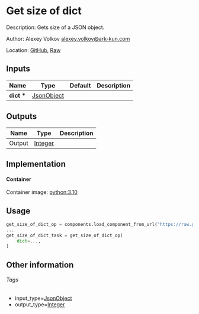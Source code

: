 <!-- BEGIN_GENERATED_CONTENT -->
# Get size of dict

Description: Gets size of a JSON object.

Author: Alexey Volkov <alexey.volkov@ark-kun.com>

Location: [GitHub](https://github.com/Ark-kun/pipeline_components/blob/master/components/json/Dict/Get_size/component.yaml), [Raw](https://raw.githubusercontent.com/Ark-kun/pipeline_components/master/components/json/Dict/Get_size/component.yaml)

## Inputs

|Name|Type|Default|Description|
|-|-|-|-|
|**dict** **\***|[JsonObject]|||

## Outputs

|Name|Type|Description|
|-|-|-|
|Output|[Integer]||

## Implementation

#### Container

Container image: [python:3.10](https://hub.docker.com/r/_/python)

## Usage

```python
get_size_of_dict_op = components.load_component_from_url("https://raw.githubusercontent.com/Ark-kun/pipeline_components/master/components/json/Dict/Get_size/component.yaml")
...
get_size_of_dict_task = get_size_of_dict_op(
    dict=...,
)
```

## Other information

###### Tags

* input_type=[JsonObject]
* output_type=[Integer]

[Integer]: https://github.com/Ark-kun/pipeline_components/tree/master/types/Integer
[JsonObject]: https://github.com/Ark-kun/pipeline_components/tree/master/types/JsonObject
<!-- END_GENERATED_CONTENT -->
